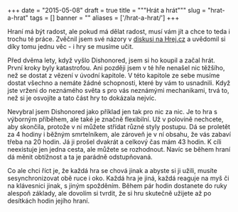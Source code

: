 
+++
date = "2015-05-08"
draft = true
title = """Hrát a hrát"""
slug = "hrat-a-hrat"
tags = []
banner = ""
aliases = ['/hrat-a-hrat/']
+++

Hraní má být radost, ale pokud má dělat radost, musí vám jít a chce to teda i trochu té práce. Zvěčnil jsem své názory v [diskusi na Hrej.cz](http://www.hrej.cz/novinky/2015/05/07/podivejte-se-na-novy-trailer-ze-zaklinace-35988/) a uvědomil si díky tomu jednu věc - i hry se musíme učit.

Před dvěma lety, když vyšlo Dishonored, jsem si ho koupil a začal hrát. První kroky byly katastrofou. Ani později jsem v té hře nenašel nic těžšího, než se dostat z vězení v úvodní kapitole. V této kapitole ze sebe musíme dostat všechno a nemáte žádné schopnosti, které by vám to usnadnili. Když jste vrženi do neznámého světa s pro vás neznámými mechanikami, trvá to, než si je osvojíte a tato část hry to dokázala nejvíc.

Nevybral jsem Dishonored jako příklad jen tak pro nic za nic. Je to hra s výborným příběhem, ale také je značně flexibilní. Už v polovině nechcete, aby skončila, protože v ní můžete střídat různé styly postupu. Dá se proletět za 4 hodiny i běžným smrtelníkem, ale zároveň je v ní obsahu, že vás zabaví třeba na 20 hodin. Já ji prošel dvakrát a celkový čas mám 43 hodin. K cíli neexistuje jen jedna cesta, ale můžete se rozhodnout. Navíc se během hraní dá měnit obtížnost a ta je parádně odstupňovaná.

Co ale chci říct je, že každá hra se chová jinak a abyste si ji užili, musíte sesynchronizovat obě ruce i oko. Každá hra je jiná, každá reaguje na myš či na klávesnici jinak, s jiným spožděním. Během pár hodin dostanete do ruky alespoň základy, ale dovolím si tvrdit, že si hru skutečně užijete až po desítkách hodin jejího hraní.



